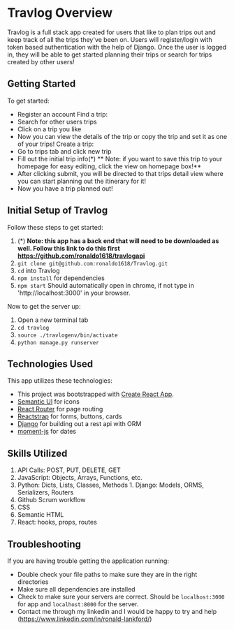 
# Travlog Overview
Travlog is a full stack app created for users that like to plan trips out and keep track of all the trips they've been on. Users will register/login with token based authentication with the help of Django. Once the user is logged in, they will be able to get started planning their trips or search for trips created by other users!

## Getting Started
  To get started:
  * Register an account
  Find a trip:
  * Search for other users trips
  * Click on a trip you like
  * Now you can view the details of the trip or copy the trip and set it as one of your trips!
  Create a trip:
  * Go to trips tab and click new trip
  * Fill out the initial trip info(*) ** Note: if you want to save this trip to your homepage for easy editing, click the view on homepage box!**
  * After clicking submit, you will be directed to that trips detail view where you can start planning out the itinerary for it!
  * Now you have a trip planned out!

## Initial Setup of Travlog
  Follow these steps to get started:
  1. (*) **Note: this app has a back end that will need to be downloaded as well. Follow this link to do this first https://github.com/ronaldo1618/travlogapi**
  1. `git clone git@github.com:ronaldo1618/Travlog.git`
  1. `cd` into Travlog
  1. `npm install` for dependencies
  1. `npm start` Should automatically open in chrome, if not type in 'http://localhost:3000' in your browser.

  Now to get the server up:
  1. Open a new terminal tab
  1. `cd travlog`
  1. `source ./travlogenv/bin/activate`
  1. `python manage.py runserver`

## Technologies Used
  This app utilizes these technologies:
  * This project was bootstrapped with [Create React App](https://github.com/facebook/create-react-app).
  * [Semantic UI](https://react.semantic-ui.com/) for icons
  * [React Router](https://reacttraining.com/react-router/) for page routing
  * [Reactstrap](https://reactstrap.github.io/) for forms, buttons, cards
  * [Django](https://www.djangoproject.com/) for building out a rest api with ORM
  * [moment-js](https://momentjs.com/) for dates

## Skills Utilized
  1. API Calls: POST, PUT, DELETE, GET
  1. JavaScript: Objects, Arrays, Functions, etc.
  1. Python: Dicts, Lists, Classes, Methods         1. Django: Models, ORMS, Serializers, Routers
  1. Github Scrum workflow
  1. CSS
  1. Semantic HTML
  1. React: hooks, props, routes

## Troubleshooting
  If you are having trouble getting the application running:
  * Double check your file paths to make sure they are in the right directories
  * Make sure all dependencies are installed
  * Check to make sure your servers are correct. Should be `localhost:3000` for app and `localhost:8000` for the server.
  * Contact me through my linkedin and I would be happy to try and help (https://www.linkedin.com/in/ronald-lankford/)
